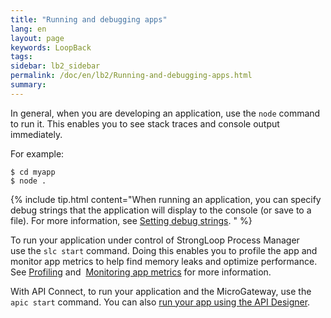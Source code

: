 ```yaml
---
title: "Running and debugging apps"
lang: en
layout: page
keywords: LoopBack
tags:
sidebar: lb2_sidebar
permalink: /doc/en/lb2/Running-and-debugging-apps.html
summary:
---
```


In general, when you are developing an application, use the `node` command to run it.
This enables you to see stack traces and console output immediately.

For example:

```shell
$ cd myapp
$ node .
```

{% include tip.html content="When running an application, you can specify debug strings that the application will display to the console (or save to a file).  For more information, see [Setting debug strings](Setting-debug-strings.html).
" %}

To run your application under control of StrongLoop Process Manager use the `slc start` command.
Doing this enables you to profile the app and monitor app metrics to help find memory leaks and optimize performance.
See [Profiling](https://docs.strongloop.com/display/SLC/Profiling) and 
[Monitoring app metrics](https://docs.strongloop.com/display/SLC/Monitoring-app-metrics) for more information.

With API Connect, to run your application and the MicroGateway, use the `apic start` command.  You can also [run your app using the API Designer](https://developer.ibm.com/apiconnect/getting-started/run-your-api/).
